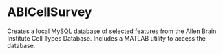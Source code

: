 # ABICellSurvey
Creates a local MySQL database of selected features from the Allen Brain Institute Cell Types Database.  Includes a MATLAB utility to access the database.
